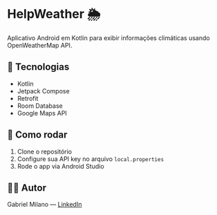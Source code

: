 # HelpWeather 🌦️
Aplicativo Android em Kotlin para exibir informações climáticas usando OpenWeatherMap API.

## 🧰 Tecnologias
- Kotlin
- Jetpack Compose
- Retrofit
- Room Database
- Google Maps API

## 🚀 Como rodar
1. Clone o repositório
2. Configure sua API key no arquivo `local.properties`
3. Rode o app via Android Studio

## 👨‍💻 Autor
Gabriel Milano — [LinkedIn](https://www.linkedin.com/in/gabriel-milano/)
